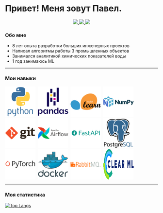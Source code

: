 <h1>
Привет! Меня зовут Павел. 
</h1>

<div id="badges" align="center">
  <a href="https://t.me/SPI_q">
  <img src="https://img.shields.io/badge/Telegram-2CA5E0?style=flat-squeare&logo=telegram&logoColor=white"/>
  </a>
  <a href="https://api.whatsapp.com/send/?phone=79854498587">
  <img src="https://img.shields.io/badge/WhatsApp-25D366?logo=whatsapp&logoColor=fff&style=flat"/>
  </a>
  <a href="mailto:click315@mail.ru">
  <img src="https://img.shields.io/badge/Email-%23005FF9?style=flat&logo=maildotru&logoColor=%23FFCD00"/>
  </a>
</div>

### Обо мне
- 8 лет опыта разработки больших инженерных проектов
- Написал алгоритмы работы 3 промышленных объектов
- Занимался аналитикой химических показателей воды
- 1 год занимаюсь ML

---

### Мои навыки
<div>
  <img src="https://github.com/devicons/devicon/blob/master/icons/python/python-original-wordmark.svg" title="Python" alt="Python" width="100" height="100"/>&nbsp;
  <img src="https://github.com/devicons/devicon/blob/master/icons/pandas/pandas-original-wordmark.svg" title="Pandas" alt="Pandas" width="100" height="100"/>&nbsp;
  <img src="https://github.com/devicons/devicon/blob/master/icons/scikitlearn/scikitlearn-original.svg" title="Scikit-learn" alt="Scikit-learn" width="100" height="100"/>&nbsp;
  <img src="https://github.com/devicons/devicon/blob/master/icons/numpy/numpy-original-wordmark.svg" title="Numpy" alt="Numpy" width="100" height="100"/>&nbsp;
  <img src="https://github.com/devicons/devicon/blob/master/icons/git/git-original-wordmark.svg" title="Git" alt="Git" width="100" height="100"/>&nbsp;
  <img src="https://github.com/devicons/devicon/blob/master/icons/apacheairflow/apacheairflow-original-wordmark.svg" title="Airflow" alt="Airflow" width="100" height="100"/>&nbsp;
  <img src="https://github.com/devicons/devicon/blob/master/icons/fastapi/fastapi-original-wordmark.svg" title="FastAPI" alt="FastAPI" width="100" height="100"/>&nbsp;
  <img src="https://github.com/devicons/devicon/blob/master/icons/postgresql/postgresql-original-wordmark.svg" title="PostgreSQL" alt="PostgreSQL" width="100" height="100"/>&nbsp;
  <img src="https://github.com/devicons/devicon/blob/master/icons/pytorch/pytorch-original-wordmark.svg" title="Pytorch" alt="Pytorch" width="100" height="100"/>&nbsp;
  <img src="https://github.com/devicons/devicon/blob/master/icons/docker/docker-original-wordmark.svg" title="Docker" alt="Docker" width="100" height="100"/>&nbsp;
  <img src="https://github.com/devicons/devicon/blob/master/icons/rabbitmq/rabbitmq-original-wordmark.svg" title="RabbitMQ" alt="RabbitMQ" width="100" height="100"/>&nbsp;
  <img src="https://github.com/allegroai/clearml/blob/master/docs/clearml-logo.svg#gh-light-mode-only" title="ClearML" alt="ClearML" width="100" height="100"/>&nbsp;
</div>

---

### Моя статистика

[![Top Langs](https://github-readme-stats.vercel.app/api/top-langs/?username=SPI315)](https://github.com/anuraghazra/github-readme-stats)
